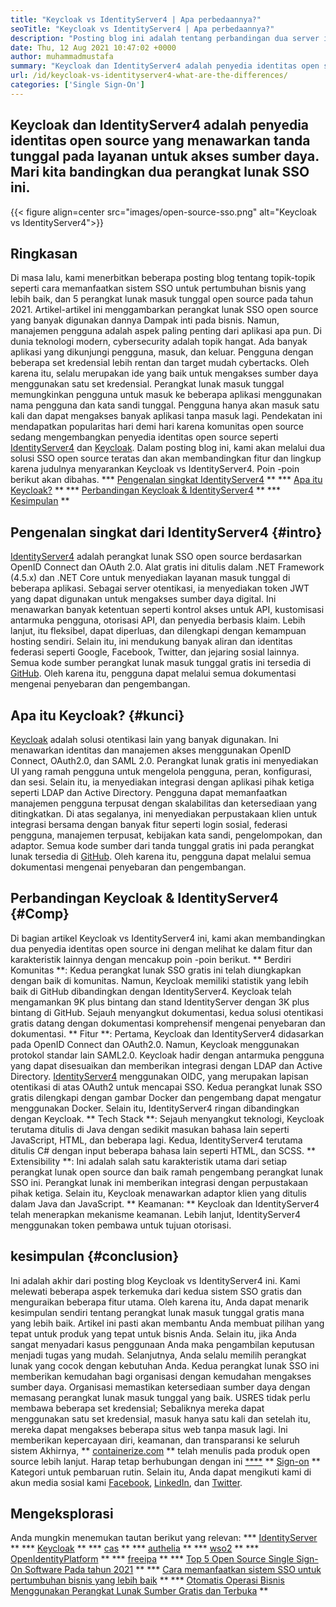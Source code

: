 ```yaml
---
title: "Keycloak vs IdentityServer4 | Apa perbedaannya?" 
seoTitle: "Keycloak vs IdentityServer4 | Apa perbedaannya?" 
description: "Posting blog ini adalah tentang perbandingan dua server identitas open source terkemuka Keycloak vs IdentityServer4. Kedua perangkat lunak itu diselenggarakan sendiri dan berfitur kaya." 
date: Thu, 12 Aug 2021 10:47:02 +0000
author: muhammadmustafa
summary: "Keycloak dan IdentityServer4 adalah penyedia identitas open source yang menawarkan tanda tunggal pada layanan untuk mengakses sumber daya. Mari kita bandingkan dua perangkat lunak SSO ini." 
url: /id/keycloak-vs-identityserver4-what-are-the-differences/
categories: ['Single Sign-On']
---
```


## Keycloak dan IdentityServer4 adalah penyedia identitas open source yang menawarkan tanda tunggal pada layanan untuk akses sumber daya. Mari kita bandingkan dua perangkat lunak SSO ini.

{{< figure align=center src="images/open-source-sso.png" alt="Keycloak vs IdentityServer4">}}


## Ringkasan
Di masa lalu, kami menerbitkan beberapa posting blog tentang topik-topik seperti cara memanfaatkan sistem SSO untuk pertumbuhan bisnis yang lebih baik, dan 5 perangkat lunak masuk tunggal open source pada tahun 2021. Artikel-artikel ini menggambarkan perangkat lunak SSO open source yang banyak digunakan dannya Dampak inti pada bisnis. Namun, manajemen pengguna adalah aspek paling penting dari aplikasi apa pun. Di dunia teknologi modern, cybersecurity adalah topik hangat. Ada banyak aplikasi yang dikunjungi pengguna, masuk, dan keluar. Pengguna dengan beberapa set kredensial lebih rentan dan target mudah cybertacks.
Oleh karena itu, selalu merupakan ide yang baik untuk mengakses sumber daya menggunakan satu set kredensial. Perangkat lunak masuk tunggal memungkinkan pengguna untuk masuk ke beberapa aplikasi menggunakan nama pengguna dan kata sandi tunggal. Pengguna hanya akan masuk satu kali dan dapat mengakses banyak aplikasi tanpa masuk lagi. Pendekatan ini mendapatkan popularitas hari demi hari karena komunitas open source sedang mengembangkan penyedia identitas open source seperti [IdentityServer4][1] dan [Keycloak][2]. Dalam posting blog ini, kami akan melalui dua solusi SSO open source teratas dan akan membandingkan fitur dan lingkup karena judulnya menyarankan Keycloak vs IdentityServer4. Poin -poin berikut akan dibahas.
  *** [Pengenalan singkat IdentityServer4][3] **
  *** [Apa itu Keycloak?][4] **
  *** [Perbandingan Keycloak & IdentityServer4][5] **
  *** [Kesimpulan][6] **

## Pengenalan singkat dari IdentityServer4 {#intro}
[IdentityServer4][1] adalah perangkat lunak SSO open source berdasarkan OpenID Connect dan OAuth 2.0. Alat gratis ini ditulis dalam .NET Framework (4.5.x) dan .NET Core untuk menyediakan layanan masuk tunggal di beberapa aplikasi. Sebagai server otentikasi, ia menyediakan token JWT yang dapat digunakan untuk mengakses sumber daya digital. Ini menawarkan banyak ketentuan seperti kontrol akses untuk API, kustomisasi antarmuka pengguna, otorisasi API, dan penyedia berbasis klaim. Lebih lanjut, itu fleksibel, dapat diperluas, dan dilengkapi dengan kemampuan hosting sendiri. Selain itu, ini mendukung banyak aliran dan identitas federasi seperti Google, Facebook, Twitter, dan jejaring sosial lainnya.
Semua kode sumber perangkat lunak masuk tunggal gratis ini tersedia di [GitHub][7]. Oleh karena itu, pengguna dapat melalui semua dokumentasi mengenai penyebaran dan pengembangan.

## Apa itu Keycloak? {#kunci}
[Keycloak][2] adalah solusi otentikasi lain yang banyak digunakan. Ini menawarkan identitas dan manajemen akses menggunakan OpenID Connect, OAuth2.0, dan SAML 2.0. Perangkat lunak gratis ini menyediakan UI yang ramah pengguna untuk mengelola pengguna, peran, konfigurasi, dan sesi. Selain itu, ia menyediakan integrasi dengan aplikasi pihak ketiga seperti LDAP dan Active Directory. Pengguna dapat memanfaatkan manajemen pengguna terpusat dengan skalabilitas dan ketersediaan yang ditingkatkan. Di atas segalanya, ini menyediakan perpustakaan klien untuk integrasi bersama dengan banyak fitur seperti login sosial, federasi pengguna, manajemen terpusat, kebijakan kata sandi, pengelompokan, dan adaptor. Semua kode sumber dari tanda tunggal gratis ini pada perangkat lunak tersedia di [GitHub][8]. Oleh karena itu, pengguna dapat melalui semua dokumentasi mengenai penyebaran dan pengembangan.

## Perbandingan Keycloak & IdentityServer4 {#Comp}
Di bagian artikel Keycloak vs IdentityServer4 ini, kami akan membandingkan dua penyedia identitas open source ini dengan melihat ke dalam fitur dan karakteristik lainnya dengan mencakup poin -poin berikut.
** Berdiri Komunitas **: Kedua perangkat lunak SSO gratis ini telah diungkapkan dengan baik di komunitas. Namun, Keycloak memiliki statistik yang lebih baik di GitHub dibandingkan dengan IdentityServer4. Keycloak telah mengamankan 9K plus bintang dan stand IdentityServer dengan 3K plus bintang di GitHub. Sejauh menyangkut dokumentasi, kedua solusi otentikasi gratis datang dengan dokumentasi komprehensif mengenai penyebaran dan dokumentasi.
** Fitur **: Pertama, Keycloak dan IdentityServer4 didasarkan pada OpenID Connect dan OAuth2.0. Namun, Keycloak menggunakan protokol standar lain SAML2.0. Keycloak hadir dengan antarmuka pengguna yang dapat disesuaikan dan memberikan integrasi dengan LDAP dan Active Directory. [IdentityServer4][1] menggunakan OIDC, yang merupakan lapisan otentikasi di atas OAuth2 untuk mencapai SSO. Kedua perangkat lunak SSO gratis dilengkapi dengan gambar Docker dan pengembang dapat mengatur menggunakan Docker. Selain itu, IdentityServer4 ringan dibandingkan dengan Keycloak.
** Tech Stack **: Sejauh menyangkut teknologi, Keycloak terutama ditulis di Java dengan sedikit masukan bahasa lain seperti JavaScript, HTML, dan beberapa lagi. Kedua, IdentityServer4 terutama ditulis C# dengan input beberapa bahasa lain seperti HTML, dan SCSS.
** Extensibility **: Ini adalah salah satu karakteristik utama dari setiap perangkat lunak open source dan baik ramah pengembang perangkat lunak SSO ini. Perangkat lunak ini memberikan integrasi dengan perpustakaan pihak ketiga. Selain itu, Keycloak menawarkan adaptor klien yang ditulis dalam Java dan JavaScript.
** Keamanan: ** Keycloak dan IdentityServer4 telah menerapkan mekanisme keamanan. Lebih lanjut, IdentityServer4 menggunakan token pembawa untuk tujuan otorisasi.

## kesimpulan {#conclusion}
Ini adalah akhir dari posting blog Keycloak vs IdentityServer4 ini. Kami melewati beberapa aspek terkemuka dari kedua sistem SSO gratis dan menguraikan beberapa fitur utama. Oleh karena itu, Anda dapat menarik kesimpulan sendiri tentang perangkat lunak masuk tunggal gratis mana yang lebih baik. Artikel ini pasti akan membantu Anda membuat pilihan yang tepat untuk produk yang tepat untuk bisnis Anda. Selain itu, jika Anda sangat menyadari kasus penggunaan Anda maka pengambilan keputusan menjadi tugas yang mudah. Selanjutnya, Anda selalu memilih perangkat lunak yang cocok dengan kebutuhan Anda.
Kedua perangkat lunak SSO ini memberikan kemudahan bagi organisasi dengan kemudahan mengakses sumber daya. Organisasi memastikan ketersediaan sumber daya dengan memasang perangkat lunak masuk tunggal yang baik. USRES tidak perlu membawa beberapa set kredensial; Sebaliknya mereka dapat menggunakan satu set kredensial, masuk hanya satu kali dan setelah itu, mereka dapat mengakses beberapa situs web tanpa masuk lagi. Ini memberikan kepercayaan diri, keamanan, dan transparansi ke seluruh sistem
Akhirnya, ** [containerize.com][9] ** telah menulis pada produk open source lebih lanjut. Harap tetap berhubungan dengan ini [****][10] ** [Sign-on][11] ** Kategori untuk pembaruan rutin. Selain itu, Anda dapat mengikuti kami di akun media sosial kami [Facebook][12], [LinkedIn][13], dan [Twitter][14].

## Mengeksplorasi
Anda mungkin menemukan tautan berikut yang relevan:
  *** [IdentityServer][15] **
  *** [Keycloak][16] **
  *** [cas][17] **
  *** [authelia][18] **
  *** [wso2][19] **
  *** [OpenIdentityPlatform][20] **
  *** [freeipa][21] **
  *** [Top 5 Open Source Single Sign-On Software Pada tahun 2021][22] **
  *** [Cara memanfaatkan sistem SSO untuk pertumbuhan bisnis yang lebih baik][23] **
  *** [Otomatis Operasi Bisnis Menggunakan Perangkat Lunak Sumber Gratis dan Terbuka][24] **

  
[1]: https://products.containerize.com/single-sign-on/identity-server/
[2]: https://products.containerize.com/single-sign-on/keycloak/
[3]: #intro
[4]: #key
[5]: #comp
[6]: #Conclusion
[7]: https://github.com/IdentityServer
[8]: https://github.com/keycloak/keycloak
[9]: https://www.containerize.com/
[10]: https://products.containerize.com/video-conferencing/
[11]: https://products.containerize.com/single-sign-on/
[12]: https://web.facebook.com/containerize
[13]: https://www.linkedin.com/company/containerize/
[14]: https://twitter.com/containerize_co
[15]: https://products.containerize.com/single-sign-on/identity-server
[16]: https://products.containerize.com/single-sign-on/keycloak
[17]: https://products.containerize.com/single-sign-on/cas
[18]: https://products.containerize.com/single-sign-on/authelia
[19]: https://products.containerize.com/single-sign-on/wso2
[20]: https://products.containerize.com/single-sign-on/openidentityplatform
[21]: https://products.containerize.com/single-sign-on/freeipa
[22]: https://blog.containerize.com/single-sign-on/top-5-open-source-single-sign-on-software-in-the-year-2021/
[23]: https://blog.containerize.com/single-sign-on/how-to-leverage-sso-solution-for-better-business-growth/
[24]: https://blog.containerize.com/blogging/automate-business-operations-using-open-source-software/
